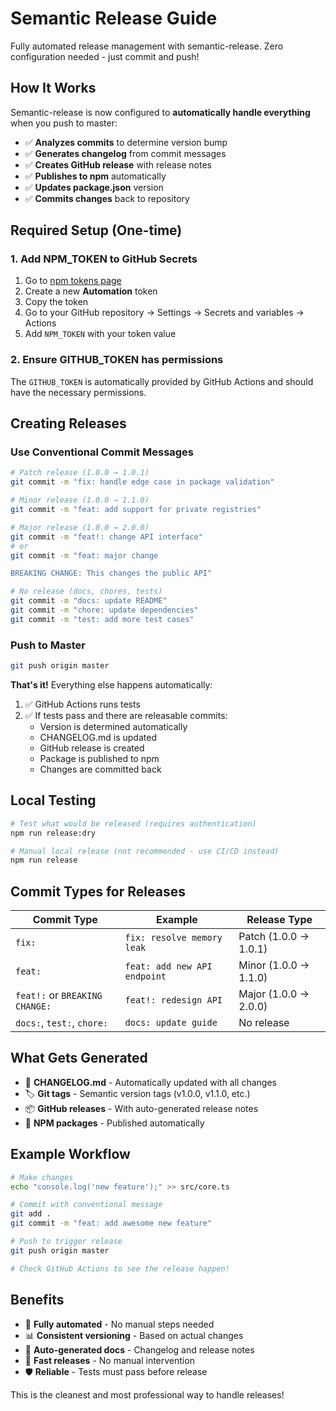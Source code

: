 # Semantic Release Guide

Fully automated release management with semantic-release. Zero configuration needed - just commit and push!

## How It Works

Semantic-release is now configured to **automatically handle everything** when you push to master:

- ✅ **Analyzes commits** to determine version bump
- ✅ **Generates changelog** from commit messages  
- ✅ **Creates GitHub release** with release notes
- ✅ **Publishes to npm** automatically
- ✅ **Updates package.json** version
- ✅ **Commits changes** back to repository

## Required Setup (One-time)

### 1. Add NPM_TOKEN to GitHub Secrets

1. Go to [npm tokens page](https://www.npmjs.com/settings/tokens)
2. Create a new **Automation** token
3. Copy the token
4. Go to your GitHub repository → Settings → Secrets and variables → Actions
5. Add `NPM_TOKEN` with your token value

### 2. Ensure GITHUB_TOKEN has permissions

The `GITHUB_TOKEN` is automatically provided by GitHub Actions and should have the necessary permissions.

## Creating Releases

### Use Conventional Commit Messages

```bash
# Patch release (1.0.0 → 1.0.1)
git commit -m "fix: handle edge case in package validation"

# Minor release (1.0.0 → 1.1.0)  
git commit -m "feat: add support for private registries"

# Major release (1.0.0 → 2.0.0)
git commit -m "feat!: change API interface"
# or
git commit -m "feat: major change

BREAKING CHANGE: This changes the public API"

# No release (docs, chores, tests)
git commit -m "docs: update README"
git commit -m "chore: update dependencies"
git commit -m "test: add more test cases"
```

### Push to Master

```bash
git push origin master
```

**That's it!** Everything else happens automatically:

1. ✅ GitHub Actions runs tests
2. ✅ If tests pass and there are releasable commits:
   - Version is determined automatically
   - CHANGELOG.md is updated
   - GitHub release is created
   - Package is published to npm
   - Changes are committed back

## Local Testing

```bash
# Test what would be released (requires authentication)
npm run release:dry

# Manual local release (not recommended - use CI/CD instead)
npm run release
```

## Commit Types for Releases

| Commit Type | Example | Release Type |
|-------------|---------|--------------|
| `fix:` | `fix: resolve memory leak` | Patch (1.0.0 → 1.0.1) |
| `feat:` | `feat: add new API endpoint` | Minor (1.0.0 → 1.1.0) |
| `feat!:` or `BREAKING CHANGE:` | `feat!: redesign API` | Major (1.0.0 → 2.0.0) |
| `docs:`, `test:`, `chore:` | `docs: update guide` | No release |

## What Gets Generated

- 📝 **CHANGELOG.md** - Automatically updated with all changes
- 🏷️ **Git tags** - Semantic version tags (v1.0.0, v1.1.0, etc.)
- 📦 **GitHub releases** - With auto-generated release notes
- 🚀 **NPM packages** - Published automatically

## Example Workflow

```bash
# Make changes
echo "console.log('new feature');" >> src/core.ts

# Commit with conventional message
git add .
git commit -m "feat: add awesome new feature"

# Push to trigger release
git push origin master

# Check GitHub Actions to see the release happen!
```

## Benefits

- 🔄 **Fully automated** - No manual steps needed
- 📊 **Consistent versioning** - Based on actual changes
- 📝 **Auto-generated docs** - Changelog and release notes
- 🚀 **Fast releases** - No manual intervention
- 🛡️ **Reliable** - Tests must pass before release

This is the cleanest and most professional way to handle releases!
